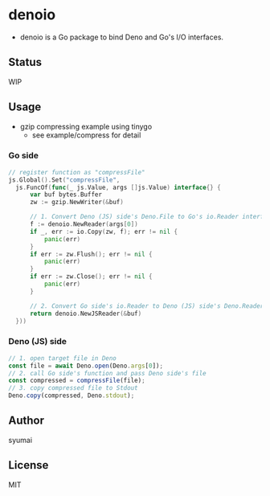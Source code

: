 # denoio

* denoio is a Go package to bind Deno and Go's I/O interfaces.

## Status

WIP

## Usage

* gzip compressing example using tinygo
  - see example/compress for detail

### Go side

  ```go
// register function as "compressFile"
js.Global().Set("compressFile",
	js.FuncOf(func(_ js.Value, args []js.Value) interface{} {
		var buf bytes.Buffer
		zw := gzip.NewWriter(&buf)

		// 1. Convert Deno (JS) side's Deno.File to Go's io.Reader interface
		f := denoio.NewReader(args[0])
		if _, err := io.Copy(zw, f); err != nil {
			panic(err)
		}
		if err := zw.Flush(); err != nil {
			panic(err)
		}
		if err := zw.Close(); err != nil {
			panic(err)
		}

		// 2. Convert Go side's io.Reader to Deno (JS) side's Deno.Reader interface.
		return denoio.NewJSReader(&buf)
	}))
```

### Deno (JS) side

```js
// 1. open target file in Deno
const file = await Deno.open(Deno.args[0]);
// 2. call Go side's function and pass Deno side's file
const compressed = compressFile(file);
// 3. copy compressed file to Stdout
Deno.copy(compressed, Deno.stdout);
```

## Author

syumai

## License

MIT
